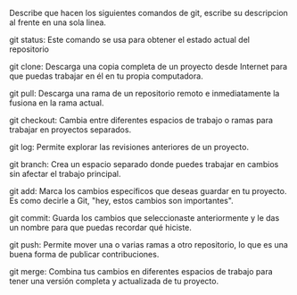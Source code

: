 Describe que hacen los siguientes comandos de git, escribe su descripcion al frente en una sola linea.

git status: Este comando se usa para obtener el estado actual del repositorio

git clone: Descarga una copia completa de un proyecto desde Internet para que puedas trabajar en él en tu propia computadora.

git pull: Descarga una rama de un repositorio remoto e inmediatamente la fusiona en la rama actual.

git checkout: Cambia entre diferentes espacios de trabajo o ramas para trabajar en proyectos separados.

git log: Permite explorar las revisiones anteriores de un proyecto.

git branch: Crea un espacio separado donde puedes trabajar en cambios sin afectar el trabajo principal.

git add: Marca los cambios específicos que deseas guardar en tu proyecto. Es como decirle a Git, "hey, estos cambios son importantes".

git commit: Guarda los cambios que seleccionaste anteriormente y le das un nombre para que puedas recordar qué hiciste.

git push: Permite mover una o varias ramas a otro repositorio, lo que es una buena forma de publicar contribuciones.

git merge: Combina tus cambios en diferentes espacios de trabajo para tener una versión completa y actualizada de tu proyecto.